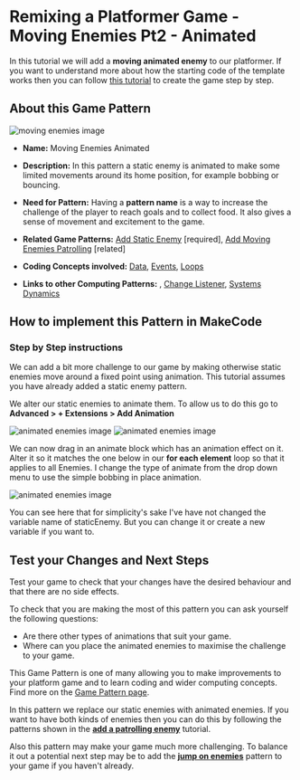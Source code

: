 # Remixing a Platformer Game - Moving Enemies Pt2 - Animated

In this tutorial we will add a **moving animated enemy** to our platformer.
If you want to understand more about how the starting code of the template works then you can follow [this tutorial](https://arcade.makecode.com/beta#tutorial:https://github.com/mickfuzz/makecode-platformer-101)
 to create the game step by step.

## About this Game Pattern

![ moving enemies image](https://raw.githubusercontent.com/mickfuzz/makecode-platformer-101/master/images/patterns/gameMechanics_moving_enemies.jpg)

* **Name:** Moving Enemies Animated

* **Description:** In this pattern a static enemy is animated to make some limited movements around its home position, for example bobbing or bouncing.

* **Need for Pattern:** Having a **pattern name** is a way to increase the challenge of the player to reach goals and to collect food.
It also gives a sense of movement and excitement to the game.

* **Related Game Patterns:** [Add Static Enemy](addStaticEnemy) [required], [Add Moving Enemies Patrolling]() [related]

* **Coding Concepts involved:** [Data](learningDimensions#data), [Events](learningDimensions#events), [Loops](learningDimensions#events)

* **Links to other Computing Patterns:** , [Change Listener](learningDimensions#change-listener), [Systems Dynamics](learningDimensions#systems-dynamics)  

## How to implement this Pattern in MakeCode

### Step by Step instructions

We can add a bit more challenge to our game by making otherwise static enemies move around a fixed point using animation. 
This tutorial assumes you have already added a static enemy pattern. 

We alter our static enemies to animate them. To allow us to do this  go to  **Advanced > + Extensions > Add Animation**

![animated enemies image](https://raw.githubusercontent.com/mickfuzz/makecode-platformer-101/master/images/animatedEnemies1.jpg)
![animated enemies image](https://raw.githubusercontent.com/mickfuzz/makecode-platformer-101/master/images/animatedEnemies2.jpg)

We can now drag in an animate block which has an animation effect on it. Alter it so it matches the one below in our 
**for each element** loop so that it applies to all Enemies. I change the type of animate from the drop down menu to use the 
simple bobbing in place animation.

![animated enemies image](https://raw.githubusercontent.com/mickfuzz/makecode-platformer-101/master/images/animatedEnemies3.jpg)

You can see here that for simplicity's sake I've have not changed the variable name of staticEnemy. But you can change it or create a 
new variable if you want to. 

## Test your Changes and Next Steps

Test your game to check that your changes have the desired behaviour and that there are no side effects.

To check that you are making the most of this pattern you can ask yourself the following questions:

* Are there other types of animations that suit your game. 
* Where can you place the animated enemies to maximise the challenge to your game.

This Game Pattern is one of many allowing you to make improvements to your platform game and to learn coding and wider computing concepts.
Find more on the [Game Pattern page](gamePatterns.md).

In this pattern we replace our static enemies with animated enemies. If you want to have both kinds of enemies then you can do this
by following the patterns shown in the **[add a patrolling enemy](movingEnemiesPatrolling)** tutorial. 

Also this pattern may make your game much more challenging. To balance it out a potential next step may be to
add the **[jump on enemies](jumpOnEnemies)** pattern to your game if you haven't already.
